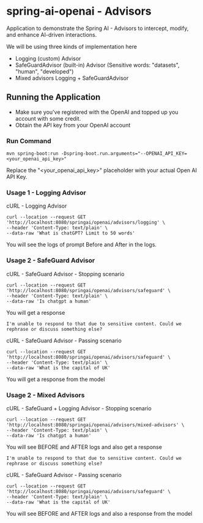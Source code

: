 # spring-ai-openai - Advisors

Application to demonstrate the Spring AI - Advisors to intercept, modify, and enhance AI-driven interactions.

We will be using three kinds of implementation here 
- Logging (custom) Advisor
- SafeGuardAdvisor (built-in) Advisor (Sensitive words: "datasets", "human", "developed")
- Mixed advisors Logging + SafeGuardAdvisor

## Running the Application 
- Make sure you've registered with the OpenAI and topped up you account with some credit.
- Obtain the API key from your OpenAI account

### Run Command
```
mvn spring-boot:run -Dspring-boot.run.arguments="--OPENAI_API_KEY=<your_openai_api_key>"
```

Replace the "<your_openai_api_key>" placeholder with your actual Open AI API Key.

### Usage 1 - Logging Advisor
cURL - Logging Advisor
```
curl --location --request GET 'http://localhost:8080/springai/openai/advisors/logging' \
--header 'Content-Type: text/plain' \
--data-raw 'What is chatGPT? Limit to 50 words'
```
You will see the logs of prompt Before and After in the logs. 

### Usage 2 - SafeGuard Advisor
cURL - SafeGuard Advisor - Stopping scenario
```
curl --location --request GET 'http://localhost:8080/springai/openai/advisors/safeguard' \
--header 'Content-Type: text/plain' \
--data-raw 'Is chatgpt a human'
```
You will get a response 
```
I'm unable to respond to that due to sensitive content. Could we rephrase or discuss something else?
```

cURL - SafeGuard Advisor - Passing scenario
```
curl --location --request GET 'http://localhost:8080/springai/openai/advisors/safeguard' \
--header 'Content-Type: text/plain' \
--data-raw 'What is the capital of UK'
```
You will get a response from the model

### Usage 2 - Mixed Advisors

cURL - SafeGuard + Logging Advisor - Stopping scenario
```
curl --location --request GET 'http://localhost:8080/springai/openai/advisors/mixed-advisors' \
--header 'Content-Type: text/plain' \
--data-raw 'Is chatgpt a human'
```
You will see BEFORE and AFTER logs and also get a response
```
I'm unable to respond to that due to sensitive content. Could we rephrase or discuss something else?
```

cURL - SafeGuard Advisor - Passing scenario
```
curl --location --request GET 'http://localhost:8080/springai/openai/advisors/safeguard' \
--header 'Content-Type: text/plain' \
--data-raw 'What is the capital of UK'
```
You will see BEFORE and AFTER logs and also a response from the model
